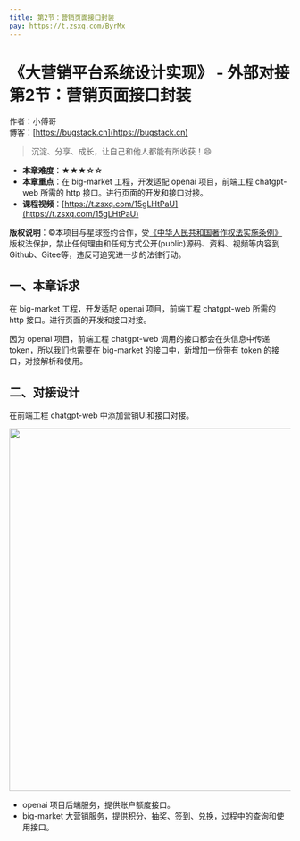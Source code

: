 ```yaml
---
title: 第2节：营销页面接口封装
pay: https://t.zsxq.com/ByrMx
---
```


# 《大营销平台系统设计实现》 - 外部对接 第2节：营销页面接口封装

作者：小傅哥
<br/>博客：[https://bugstack.cn](https://bugstack.cn)

>沉淀、分享、成长，让自己和他人都能有所收获！😄

- **本章难度**：★★★☆☆
- **本章重点**：在 big-market 工程，开发适配 openai 项目，前端工程 chatgpt-web 所需的 http 接口。进行页面的开发和接口对接。
- **课程视频**：[https://t.zsxq.com/15gLHtPaU](https://t.zsxq.com/15gLHtPaU)

**版权说明**：©本项目与星球签约合作，受[《中华人民共和国著作权法实施条例》](http://www.gov.cn/zhengce/2020-12/26/content_5573623.htm) 版权法保护，禁止任何理由和任何方式公开(public)源码、资料、视频等内容到Github、Gitee等，违反可追究进一步的法律行动。

## 一、本章诉求

在 big-market 工程，开发适配 openai 项目，前端工程 chatgpt-web 所需的 http 接口。进行页面的开发和接口对接。

因为 openai 项目，前端工程 chatgpt-web 调用的接口都会在头信息中传递 token，所以我们也需要在 big-market 的接口中，新增加一份带有 token 的接口，对接解析和使用。

## 二、对接设计

在前端工程 chatgpt-web 中添加营销UI和接口对接。

<div align="center">
    <img src="https://bugstack.cn/images/article/project/big-market/big-market-51-01.png" width="650px">
</div>

- openai 项目后端服务，提供账户额度接口。
- big-market 大营销服务，提供积分、抽奖、签到、兑换，过程中的查询和使用接口。
